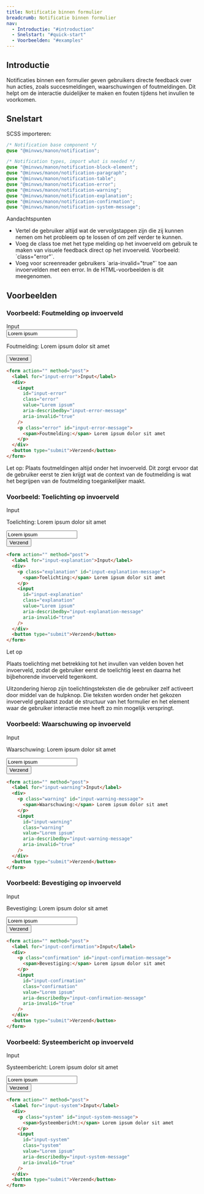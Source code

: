 ```yaml
---
title: Notificatie binnen formulier
breadcrumb: Notificatie binnen formulier
nav:
  - Introductie: "#introduction"
  - Snelstart: "#quick-start"
  - Voorbeelden: "#examples"
---
```


<h2 id="introduction">Introductie</h2>

Notificaties binnen een formulier geven gebruikers directe feedback over hun acties, zoals succesmeldingen, waarschuwingen of foutmeldingen. Dit helpt om de interactie duidelijker te maken en fouten tijdens het invullen te voorkomen.

<h2 id="quick-start">Snelstart</h2>

SCSS importeren:

```scss
/* Notification base component */
@use "@minvws/manon/notification";

/* Notification types, import what is needed */
@use "@minvws/manon/notification-block-element";
@use "@minvws/manon/notification-paragraph";
@use "@minvws/manon/notification-table";
@use "@minvws/manon/notification-error";
@use "@minvws/manon/notification-warning";
@use "@minvws/manon/notification-explanation";
@use "@minvws/manon/notification-confirmation";
@use "@minvws/manon/notification-system-message";
```

<div class="explanation" role="group" aria-label="Toelichting">
  <span>Aandachtspunten</span>
  <ul>
    <li>
      Vertel de gebruiker altijd wat de vervolgstappen zijn die zij kunnen
      nemen om het probleem op te lossen of om zelf verder te kunnen.
    </li>
    <li>
      Voeg de class toe met het type melding op het invoerveld om gebruik te
      maken van visuele feedback direct op het invoerveld. Voorbeeld:
      `class="error"`.
    </li>
    <li>
      Voeg voor screenreader gebruikers `aria-invalid="true"` toe aan
      invoervelden met een error. In de HTML-voorbeelden is dit meegenomen.
    </li>
  </ul>
</div>

<h2 id="examples">Voorbeelden</h2>

### Voorbeeld: Foutmelding op invoerveld

<form action="" method="post">
  <label for="input-error">Input</label>
  <div>
    <input
      id="input-error"
      class="error"
      value="Lorem ipsum"
      aria-describedby="input-error-message"
      aria-invalid="true"
    />
    <p class="error" id="input-error-message">
      <span>Foutmelding:</span> Lorem ipsum dolor sit amet
    </p>
  </div>
  <button type="submit">Verzend</button>
</form>

```html
<form action="" method="post">
  <label for="input-error">Input</label>
  <div>
    <input
      id="input-error"
      class="error"
      value="Lorem ipsum"
      aria-describedby="input-error-message"
      aria-invalid="true"
    />
    <p class="error" id="input-error-message">
      <span>Foutmelding:</span> Lorem ipsum dolor sit amet
    </p>
  </div>
  <button type="submit">Verzend</button>
</form>
```

<p class="warning">
  <span>Let op:</span> Plaats foutmeldingen altijd onder het invoerveld. Dit zorgt ervoor dat de
  gebruiker eerst te zien krijgt wat de context van de foutmelding is wat het
  begrijpen van de foutmelding toegankelijker maakt.
</p>

### Voorbeeld: Toelichting op invoerveld

<form action="" method="post">
  <label for="input-explanation">Input</label>
  <div>
    <p class="explanation" id="input-explanation-message">
      <span>Toelichting:</span> Lorem ipsum dolor sit amet
    </p>
    <input
      id="input-explanation"
      class="explanation"
      value="Lorem ipsum"
      aria-describedby="input-explanation-message"
      aria-invalid="true"
    />
  </div>
  <button type="submit">Verzend</button>
</form>

```html
<form action="" method="post">
  <label for="input-explanation">Input</label>
  <div>
    <p class="explanation" id="input-explanation-message">
      <span>Toelichting:</span> Lorem ipsum dolor sit amet
    </p>
    <input
      id="input-explanation"
      class="explanation"
      value="Lorem ipsum"
      aria-describedby="input-explanation-message"
      aria-invalid="true"
    />
  </div>
  <button type="submit">Verzend</button>
</form>
```

<div class="warning">
  <span>Let op</span>
  <p>Plaats toelichting met betrekking tot het invullen van
  velden boven het invoerveld, zodat de gebruiker eerst de toelichtig leest en
  daarna het bijbehorende invoerveld tegenkomt.</p>

  <p>Uitzondering hierop zijn toelichtingsteksten die de gebruiker zelf
  activeert door middel van de hulpknop. Die teksten worden onder het gekozen
  invoerveld geplaatst zodat de structuur van het formulier en het element
  waar de gebruiker interactie mee heeft zo min mogelijk verspringt.</p>
</div>

### Voorbeeld: Waarschuwing op invoerveld

<form action="" method="post">
  <label for="input-warning">Input</label>
  <div>
    <p class="warning" id="input-warning-message">
      <span>Waarschuwing:</span> Lorem ipsum dolor sit amet
    </p>
    <input
      id="input-warning"
      class="warning"
      value="Lorem ipsum"
      aria-describedby="input-warning-message"
      aria-invalid="true"
    />
  </div>
  <button type="submit">Verzend</button>
</form>

```html
<form action="" method="post">
  <label for="input-warning">Input</label>
  <div>
    <p class="warning" id="input-warning-message">
      <span>Waarschuwing:</span> Lorem ipsum dolor sit amet
    </p>
    <input
      id="input-warning"
      class="warning"
      value="Lorem ipsum"
      aria-describedby="input-warning-message"
      aria-invalid="true"
    />
  </div>
  <button type="submit">Verzend</button>
</form>
```

### Voorbeeld: Bevestiging op invoerveld

<form action="" method="post">
  <label for="input-confirmation">Input</label>
  <div>
    <p class="confirmation" id="input-confirmation-message">
      <span>Bevestiging:</span> Lorem ipsum dolor sit amet
    </p>
    <input
      id="input-confirmation"
      class="confirmation"
      value="Lorem ipsum"
      aria-describedby="input-confirmation-message"
      aria-invalid="true"
    />
  </div>
  <button type="submit">Verzend</button>
</form>

```html
<form action="" method="post">
  <label for="input-confirmation">Input</label>
  <div>
    <p class="confirmation" id="input-confirmation-message">
      <span>Bevestiging:</span> Lorem ipsum dolor sit amet
    </p>
    <input
      id="input-confirmation"
      class="confirmation"
      value="Lorem ipsum"
      aria-describedby="input-confirmation-message"
      aria-invalid="true"
    />
  </div>
  <button type="submit">Verzend</button>
</form>
```

### Voorbeeld: Systeembericht op invoerveld

<form action="" method="post">
  <label for="input-system">Input</label>
  <div>
    <p class="system" id="input-system-message">
      <span>Systeembericht:</span> Lorem ipsum dolor sit amet
    </p>
    <input
      id="input-system"
      class="system"
      value="Lorem ipsum"
      aria-describedby="input-system-message"
      aria-invalid="true"
    />
  </div>
  <button type="submit">Verzend</button>
</form>

```html
<form action="" method="post">
  <label for="input-system">Input</label>
  <div>
    <p class="system" id="input-system-message">
      <span>Systeembericht:</span> Lorem ipsum dolor sit amet
    </p>
    <input
      id="input-system"
      class="system"
      value="Lorem ipsum"
      aria-describedby="input-system-message"
      aria-invalid="true"
    />
  </div>
  <button type="submit">Verzend</button>
</form>
```
